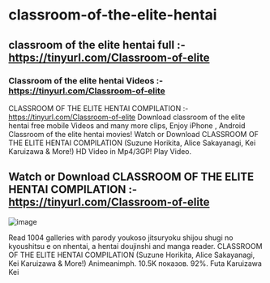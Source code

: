 # classroom-of-the-elite-hentai
## classroom of the elite hentai full :- https://tinyurl.com/Classroom-of-elite
### Classroom of the elite hentai Videos :- https://tinyurl.com/Classroom-of-elite

CLASSROOM OF THE ELITE HENTAI COMPILATION :- https://tinyurl.com/Classroom-of-elite
Download classroom of the elite hentai free mobile Videos and many more clips, Enjoy iPhone , Android Classroom of the elite hentai movies!
Watch or Download CLASSROOM OF THE ELITE HENTAI COMPILATION (Suzune Horikita, Alice Sakayanagi, Kei Karuizawa & More!) HD Video in Mp4/3GP! Play Video.
## Watch or Download CLASSROOM OF THE ELITE HENTAI COMPILATION :- https://tinyurl.com/Classroom-of-elite

![image](https://github.com/pazzaer/classroom-of-the-elite-hentai/assets/141105982/ba3be52b-bd32-49e8-b140-5e4a8b5c0747)


Read 1004 galleries with parody youkoso jitsuryoku shijou shugi no kyoushitsu e on nhentai, a hentai doujinshi and manga reader.
CLASSROOM OF THE ELITE HENTAI COMPILATION (Suzune Horikita, Alice Sakayanagi, Kei Karuizawa & More!) Animeanimph. 10.5K показов. 92%. Futa Karuizawa Kei 
